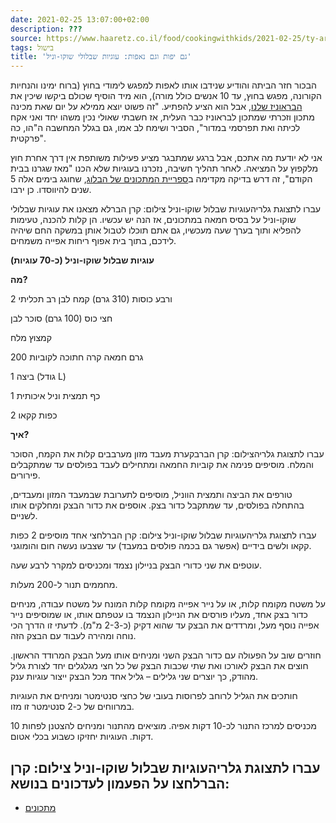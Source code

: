 ```yaml
---
date: 2021-02-25 13:07:00+02:00
description: ???
source: https://www.haaretz.co.il/food/cookingwithkids/2021-02-25/ty-article/0000017f-f8e7-d460-afff-fbe7e5730000
tags: בישול
title: 'גם יפות וגם נאפות: עוגיות שבלולי שוקו-וניל'
---
```


הבכור חזר הביתה והודיע שנידבו אותו לאפות למפגש לימודי בחוץ (ברוח ימינו והנחיות הקורונה, מפגש בחוץ, עד 10 אנשים כולל מורה), הוא מיד הוסיף שכולם ביקשו שיכין את [הבראוניז שלנו](/food/cookingwithkids/2017-02-23/ty-article/0000017f-f8d0-d044-adff-fbf9572a0000), אבל הוא הציע להפתיע. "זה פשוט יוצא ממילא על יום שאת מכינה מתכון וזכרתי שמתכון לבראוניז כבר העלית, אז חשבתי שאולי נכין משהו יחד ואני אקח לכיתה ואת תפרסמי במדור", הסביר ושימח לב אמו, גם בגלל המחשבה ה"הו, כה פרקטית". 

אני לא יודעת מה אתכם, אבל ברגע שמתבגר מציע פעילות משותפת אין דרך אחרת חוץ מלקפוץ על המציאה. לאחר תהליך חשיבה, נזכרנו בעוגיות שלא הכנו "מאז שגרנו בבית הקודם", זה דרש בדיקה מקדימה ב[ספריית המתכונים של הבלוג](/food/cookingwithkids), שחוגג בימים אלה 5 שנים להיווסדו. כן ירבו. 

 עברו לתצוגת גלריהעוגיות שבלול שוקו-וניל צילום: קרן הברלא מצאנו את עוגיות שבלולי שוקו-וניל על בסיס חמאה במתכונים, אז הנה יש עכשיו. הן קלות להכנה, טעימות להפליא ותוך בערך שעה מעכשיו, גם אתם תוכלו לטבול אותן במשקה החם שיהיה לידכם, בתוך בית אפוף ריחות אפייה משמחים. 

**עוגיות שבלול שוקו-וניל (כ-70 עוגיות)** 

**מה?** 

2 ורבע כוסות (310 גרם) קמח לבן רב תכליתי 

חצי כוס (100 גרם) סוכר לבן 

קמצוץ מלח 

200 גרם חמאה קרה חתוכה לקוביות 

1 ביצה (גודל L) 

1 כף תמצית וניל איכותית 

2 כפות קקאו 

**איך?** 

 עברו לתצוגת גלריהצילום: קרן הברבקערת מעבד מזון מערבבים קלות את הקמח, הסוכר והמלח. מוסיפים פנימה את קוביות החמאה ומתחילים לעבד בפולסים עד שמתקבלים פירורים. 

טורפים את הביצה ותמצית הווניל, מוסיפים לתערובת שבמעבד המזון ומעבדים, בהתחלה בפולסים, עד שמתקבל כדור בצק. אוספים את כדור הבצק ומחלקים אותו לשניים. 

 עברו לתצוגת גלריהעוגיות שבלול שוקו-וניל צילום: קרן הברלחצי אחד מוסיפים 2 כפות קקאו ולשים בידיים (אפשר גם בכמה פולסים במעבד) עד שצבעו נעשה חום והומוגני. 

עוטפים את שני כדורי הבצק בניילון נצמד ומכניסים למקרר לרבע שעה. 

מחממים תנור ל-200 מעלות. 

על משטח מקומח קלות, או על נייר אפייה מקומח קלות המונח על משטח עבודה, מניחים כדור בצק אחד, מעליו פורסים את הניילון הנצמד בו עטפתם אותו, או שמוסיפים נייר אפייה נוסף מעל, ומרדדים את הבצק עד שהוא דקיק (כ-2-3 מ"מ). לדעתי זו הדרך הכי נוחה ומהירה לעבוד עם הבצק הזה. 

חוזרים שוב על הפעולה עם כדור הבצק השני ומניחים אותו מעל הבצק המרודד הראשון. חוצים את הבצק לאורכו ואת שתי שכבות הבצק של כל חצי מגלגלים יחד לצורת גליל מהודק, כך יוצרים שני גלילים – גליל אחד מכל הבצק ייצור עוגיות ענק. 

חותכים את הגליל לרוחב לפרוסות בעובי של כחצי סנטימטר ומניחים את העוגיות במרווחים של כ-2 סנטימטר זו מזו. 

מכניסים למרכז התנור לכ-10 דקות אפיה. מוציאים מהתנור ומניחים להצטנן לפחות 10 דקות. העוגיות יחזיקו כשבוע בכלי אטום. 

 עברו לתצוגת גלריהעוגיות שבלול שוקו-וניל צילום: קרן הברלחצו על הפעמון לעדכונים בנושא:
------------------------------

* [מתכונים](/ty-tag/recipes-0000017f-da28-dea8-a77f-de6a4ba50000)